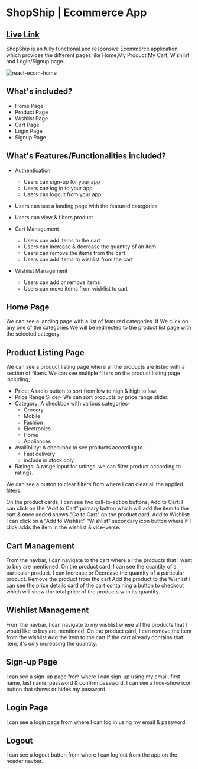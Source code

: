 # ShopShip | Ecommerce App

## [Live Link]()

ShopShip is an fully functional and responsive Ecommerce application which provides the different pages like Home,My Product,My Cart, Wishlist and Login/Signup page.

![react-ecom-home](https://user-images.githubusercontent.com/69681896/161981232-56981dbd-1ab5-4715-845f-28fbc5e40ffd.png)



## What's included?
- Home Page
- Product Page
- Wishlist Page
- Cart Page
- Login Page
- Signup Page

## What's Features/Functionalities included?

 - Authentication
      - Users can sign-up for your app
      - Users can log in to your app
      - Users can logout from your app

 - Users can see a landing page with the featured categories
 - Users can view & filters product
 - Cart Management
    - Users can add items to the cart
    - Users can increase & decrease the quantity of an item
    - Users can remove the items from the cart
    - Users can add items to wishlist from the cart
 - Wishlist Management
    - Users can add or remove items
    - Users can move items from wishlist to cart
 
 
## Home Page
We can see a landing page with a list of featured categories.
If We click on any one of the categories We will be redirected to the product list page with the selected category.

## Product Listing Page
We can see a product listing page where all the products are listed with a section of filters.
We can see multiple filters on the product listing page including,
  - Price: A radio button to sort from low to high & high to low.
  - Price Range Slider- We can sort products by price range slider.
  - Category: A checkbox with various categories-
    - Grocery
    - Mobile
    - Fashion
    - Electronics
    - Home
    - Appliances
  - Availibility: A checkbox to see products according to-
    - Fast delivery
    - include in stock only
  - Ratings: A range input for ratings. we can filter product according to ratings.

We can see a button to clear filters from where I can clear all the applied filters.

On the product cards, I can see two call-to-action buttons,
Add to Cart: I can click on the "Add to Cart" primary button which will add the item to the cart & once added shows "Go to Cart" on the product card.
Add to Wishlist: I can click on a "Add to Wishlist" "Wishlist" secondary icon button where if I click adds the item in the wishlist & vice-verse.

## Cart Management
From the navbar, I can navigate to the cart where all the products that I want to buy are mentioned.
On the product card,
I can see the quantity of a particular product.
I can Increase or Decrease the quantity of a particular product.
Remove the product from the cart
Add the product to the Wishlist
I can see the price details card of the cart containing a button to checkout which will show the total price of the products with its quantity.

## Wishlist Management
From the navbar, I can navigate to my wishlist where all the products that I would like to buy are mentioned.
On the product card,
I can remove the item from the wishlist
Add the item to the cart
If the cart already contains that item, it's only increasing the quantity.

## Sign-up Page
I can see a sign-up page from where I can sign-up using my email, first name, last name, password & confirm password.
I can see a hide-show icon button that shows or hides my password.

## Login Page
I can see a login page from where I can log in using my email & password.

## Logout
I can see a logout button from where I can log out from the app on the header navbar.

